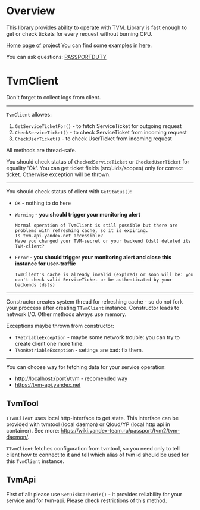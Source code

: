 Overview
===
This library provides ability to operate with TVM. Library is fast enough to get or check tickets for every request without burning CPU.

[Home page of project](https://wiki.yandex-team.ru/passport/tvm2/)
You can find some examples in [here](https://a.yandex-team.ru/arc/trunk/arcadia/library/cpp/tvmauth/client/examples).

You can ask questions: [PASSPORTDUTY](https://st.yandex-team.ru/createTicket?queue=PASSPORTDUTY&_form=77618)

TvmClient
===
Don't forget to collect logs from client.
___
`TvmClient` allowes:
1. `GetServiceTicketFor()` - to fetch ServiceTicket for outgoing request
2. `CheckServiceTicket()` - to check ServiceTicket from incoming request
3. `CheckUserTicket()` - to check UserTicket from incoming request

All methods are thread-safe.

You should check status of `CheckedServiceTicket` or `CheckedUserTicket` for equality 'Ok'. You can get ticket fields (src/uids/scopes) only for correct ticket. Otherwise exception will be thrown.
___
You should check status of client with `GetStatus()`:
* `OK` - nothing to do here
* `Warning` - **you should trigger your monitoring alert**

      Normal operation of TvmClient is still possible but there are problems with refreshing cache, so it is expiring.
      Is tvm-api.yandex.net accessible?
      Have you changed your TVM-secret or your backend (dst) deleted its TVM-client?

* `Error` - **you should trigger your monitoring alert and close this instance for user-traffic**

      TvmClient's cache is already invalid (expired) or soon will be: you can't check valid ServiceTicket or be authenticated by your backends (dsts)

___
Constructor creates system thread for refreshing cache - so do not fork your proccess after creating `TTvmClient` instance. Constructor leads to network I/O. Other methods always use memory.

Exceptions maybe thrown from constructor:
* `TRetriableException` - maybe some network trouble: you can try to create client one more time.
* `TNonRetriableException` - settings are bad: fix them.
___
You can choose way for fetching data for your service operation:
* http://localhost:{port}/tvm - recomended way
* https://tvm-api.yandex.net

TvmTool
------------
`TTvmClient` uses local http-interface to get state. This interface can be provided with tvmtool (local daemon) or Qloud/YP (local http api in container).
See more: https://wiki.yandex-team.ru/passport/tvm2/tvm-daemon/.

`TTvmClient` fetches configuration from tvmtool, so you need only to tell client how to connect to it and tell which alias of tvm id should be used for this `TvmClient` instance.

TvmApi
------------
First of all: please use `SetDiskCacheDir()` - it provides reliability for your service and for tvm-api.
Please check restrictions of this method.
